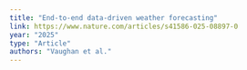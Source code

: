 ```yaml
---
title: "End-to-end data-driven weather forecasting"
link: https://www.nature.com/articles/s41586-025-08897-0
year: "2025"
type: "Article"
authors: "Vaughan et al."
---
```

